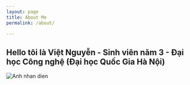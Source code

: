 ```yaml
---
layout: page
title: About Me
permalink: /about/

---
```

Hello tôi là Việt Nguyễn - Sinh viên năm 3 - Đại học Công nghệ (Đại học Quốc Gia Hà Nội)
----------------------------------------------------------------------------------------

![Anh nhan dien](Ảnh.png)
